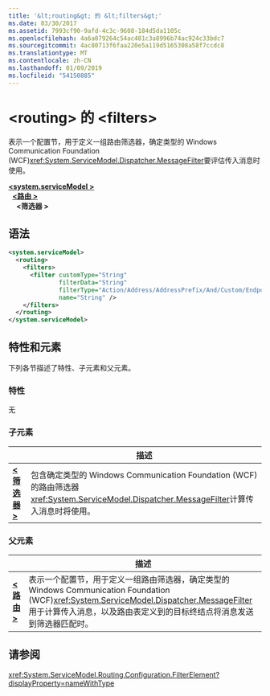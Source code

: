 ```yaml
---
title: '&lt;routing&gt; 的 &lt;filters&gt;'
ms.date: 03/30/2017
ms.assetid: 7993cf90-9afd-4c3c-9608-184d5da1105c
ms.openlocfilehash: 4a6a079264c54ac481c3a8996b74ac924c33bdc7
ms.sourcegitcommit: 4ac80713f6faa220e5a119d5165308a58f7ccdc8
ms.translationtype: MT
ms.contentlocale: zh-CN
ms.lasthandoff: 01/09/2019
ms.locfileid: "54150885"
---
```

# <a name="ltfiltersgt-of-ltroutinggt"></a>&lt;routing&gt; 的 &lt;filters&gt;

表示一个配置节，用于定义一组路由筛选器，确定类型的 Windows Communication Foundation (WCF)<xref:System.ServiceModel.Dispatcher.MessageFilter>要评估传入消息时使用。

[**\<system.serviceModel >**](system-servicemodel.md)   
&nbsp;&nbsp;[**\<路由 >**](routing.md)   
&nbsp;&nbsp;&nbsp;&nbsp;**\<筛选器 >**
  
## <a name="syntax"></a>语法  
  
```xml  
<system.serviceModel>
  <routing>
    <filters>
      <filter customType="String"
              filterData="String"
              filterType="Action/Address/AddressPrefix/And/Custom/Endpoint/MatchAll/XPath"
              name="String" />
    </filters>
  </routing>
</system.serviceModel>
```  
  
## <a name="attributes-and-elements"></a>特性和元素

下列各节描述了特性、子元素和父元素。

### <a name="attributes"></a>特性

无

### <a name="child-elements"></a>子元素

|     | 描述 |
| --- | ----------- |
| [**\<筛选器 >**](../../../../../docs/framework/configure-apps/file-schema/wcf/filter.md) | 包含确定类型的 Windows Communication Foundation (WCF) 的路由筛选器<xref:System.ServiceModel.Dispatcher.MessageFilter>计算传入消息时将使用。 |

### <a name="parent-elements"></a>父元素

|     | 描述 |
| --- | ----------- |
| [**\<路由 >**](../../../../../docs/framework/configure-apps/file-schema/wcf/routing.md) | 表示一个配置节，用于定义一组路由筛选器，确定类型的 Windows Communication Foundation (WCF)<xref:System.ServiceModel.Dispatcher.MessageFilter>用于计算传入消息，以及路由表定义到的目标终结点将消息发送到筛选器匹配时。 |

## <a name="see-also"></a>请参阅

<xref:System.ServiceModel.Routing.Configuration.FilterElement?displayProperty=nameWithType>

